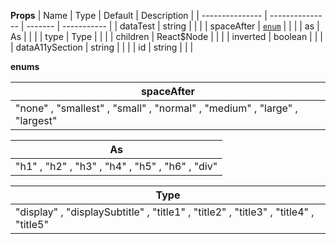 **Props**
| Name | Type | Default | Description |
| --------------- | --------------- | ------- | ----------- |
| dataTest | string | | |
| spaceAfter | [`enum`](#enum) | | |
| as | As | | |
| type | Type | | |
| children | React\$Node | | |
| inverted | boolean | | |
| dataA11ySection | string | | |
| id | string | | |

**enums**

| **spaceAfter**                                                            |
| ------------------------------------------------------------------------- |
| "none" , "smallest" , "small" , "normal" , "medium" , "large" , "largest" |

| **As**                                          |
| ----------------------------------------------- |
| "h1" , "h2" , "h3" , "h4" , "h5" , "h6" , "div" |

| **Type**                                                                             |
| ------------------------------------------------------------------------------------ |
| "display" , "displaySubtitle" , "title1" , "title2" , "title3" , "title4" , "title5" |
